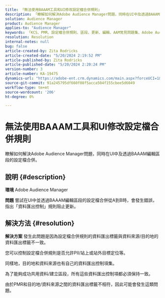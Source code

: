 ```yaml
---
title: 「無法使用BAAAM工具和UI修改設定檔合併規則」
description: 「瞭解如何解決Adobe Audience Manager問題，同時在UI中及透過BAAAM編輯區段的設定檔合併（從A到B）。」
solution: Audience Manager
product: Audience Manager
applies-to: "Audience Manager"
keywords: 「KCS、PMR、設定檔合併規則、區段、更新、編輯、AAM常見問題集、Adobe Audience Manager、無法修改、BAAAM工具」
resolution: Resolution
internal-notes: null
bug: false
article-created-by: Zita Rodricks
article-created-date: "5/20/2024 2:19:52 PM"
article-published-by: Zita Rodricks
article-published-date: "5/20/2024 2:20:24 PM"
version-number: 3
article-number: KA-19475
dynamics-url: "https://adobe-ent.crm.dynamics.com/main.aspx?forceUCI=1&pagetype=entityrecord&etn=knowledgearticle&id=7f22d003-b416-ef11-9f8a-6045bd026dc7"
source-git-commit: 91a245795df660f08f5acca504f155cbee5d6049
workflow-type: tm+mt
source-wordcount: '206'
ht-degree: 0%

---
```


# 無法使用BAAAM工具和UI修改設定檔合併規則


瞭解如何解決Adobe Audience Manager問題，同時在UI中及透過BAAAM編輯區段的設定檔合併。

## 說明 {#description}


<b>環境</b>
Adobe Audience Manager

<b>問題</b>
嘗試在UI中並透過BAAAM編輯區段的設定檔合併從A到B時，會發生錯誤，指出「資料匯出控制」規則阻止更新。


## 解決方法 {#resolution}


<b>解決方案</b>
發生此問題是因為設定檔合併規則的資料匯出標籤與資料來源/目的地的資料匯出標籤不一致。

您可以控制設定檔合併規則是否允許PII/站上或站外目標定位等。

同樣地，目的地和資料來源也有自己的資料匯出控制項集。

為了能夠成功共用資料/建立區段，所有這些資料匯出控制項都必須保持一致。

由於PMR和目的地/資料來源之間的資料匯出標籤不相符，因此可能會發生這類問題。
